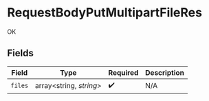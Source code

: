 # RequestBodyPutMultipartFileRes

OK


## Fields

| Field                   | Type                    | Required                | Description             |
| ----------------------- | ----------------------- | ----------------------- | ----------------------- |
| `files`                 | array<string, *string*> | :heavy_check_mark:      | N/A                     |